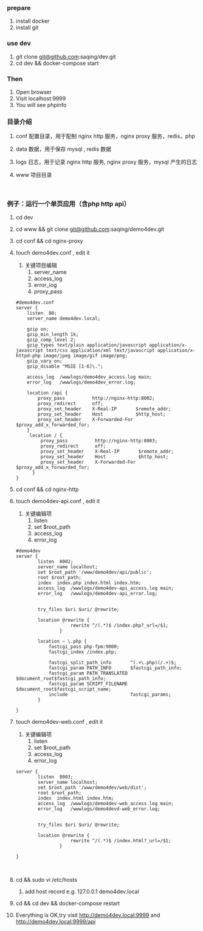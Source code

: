### prepare

1. install docker 
2. install git

### use dev

1. git clone  git@github.com:saqing/dev.git
2. cd dev && docker-compose  start

### Then 

1. Open  browser 
2. Visit  localhost:9999
3. You will see phpinfo 

### 目录介绍

1. conf   配置目录，用于配制 nginx http 服务，nginx proxy 服务，redis，php

2. data   数据，用于保存 mysql , redis 数据

3. logs   日志，用于记录 nginx http 服务, nginx proxy 服务，mysql 产生的日志

4. www  项目目录

   ​



### 例子：运行一个单页应用（含php http api）

1. cd dev

2. cd www  && git clone  git@github.com:saqing/demo4dev.git

3. cd conf && cd nginx-proxy

4. touch  demo4dev.conf , edit it

   1. 关键项目编辑
      1. server_name
      2. access_log
      3. error_log
      4. proxy_pass

   ```shell
   #demo4dev.conf
   server {
       listen  80;
       server_name demo4dev.local;

       gzip on;
       gzip_min_length 1k;
       gzip_comp_level 2;
       gzip_types text/plain application/javascript application/x-javascript text/css application/xml text/javascript application/x-httpd-php image/jpeg image/gif image/png;
       gzip_vary on;
       gzip_disable "MSIE [1-6]\.";

       access_log  /wwwlogs/demo4dev_access.log main;
       error_log   /wwwlogs/demo4dev_error.log;

       location /api {
           proxy_pass          http://nginx-http:8002;
           proxy_redirect      off;
           proxy_set_header    X-Real-IP       $remote_addr;
           proxy_set_header    Host            $http_host;
           proxy_set_header    X-Forwarded-For $proxy_add_x_forwarded_for;
       }
        location / {
            proxy_pass          http://nginx-http:8003;
            proxy_redirect      off;
            proxy_set_header    X-Real-IP       $remote_addr;
            proxy_set_header    Host            $http_host;
            proxy_set_header    X-Forwarded-For $proxy_add_x_forwarded_for;
         }
   }
   ```

5. cd conf && cd nginx-http

6. touch demo4dev-api.conf  , edit it

   1. 关键编辑项
      1. listen
      2. set $root_path
      3. access_log
      4. error_log

   ```
   #demo4dev
   server {
           listen  8002;
           server_name localhost;
           set $root_path '/www/demo4dev/api/public';
           root $root_path;
           index  index.php index.html index.htm;
           access_log  /wwwlogs/demo4dev-api_access.log main;
           error_log   /wwwlogs/demo4dev-api_error.log;


           try_files $uri $uri/ @rewrite;

           location @rewrite {
                       rewrite ^/(.*)$ /index.php?_url=/$1;
                   }

           location ~ \.php {
               fastcgi_pass php-fpm:9000;
               fastcgi_index /index.php;

               fastcgi_split_path_info       ^(.+\.php)(/.+)$;
               fastcgi_param PATH_INFO       $fastcgi_path_info;
               fastcgi_param PATH_TRANSLATED $document_root$fastcgi_path_info;
               fastcgi_param SCRIPT_FILENAME $document_root$fastcgi_script_name;
               include                       fastcgi_params;
           }

   }
   ```

7. touch demo4dev-web.conf  , edit it

   1. 关键编辑项
      1. listen
      2. set $root_path
      3. access_log
      4. error_log

   ```
   server {
           listen  8003;
           server_name localhost;
           set $root_path '/www/demo4dev/web/dist';
           root $root_path;
           index  index.html index.htm;
           access_log  /wwwlogs/demo4dev-web_access.log main;
           error_log   /wwwlogs/demo4devd-web_error.log;


           try_files $uri $uri/ @rewrite;

           location @rewrite {
                       rewrite ^/(.*)$ /index.html?_url=/$1;
                   }

   }
   ```

   ​

8. cd  && sudo vi /etc/hosts

   1. add host record  e.g.  127.0.0.1  demo4dev.local

9. cd   && cd dev && docker-compose restart

10. Everything is OK,try visit   http://demo4dev.local:9999   and   http://demo4dev.local:9999/api  

